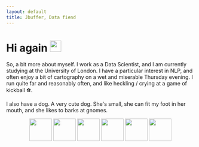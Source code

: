 ```yaml
---
layout: default
title: Jbuffer, Data fiend
---
```

<h1>
  Hi again
  <img src="https://media.giphy.com/media/hvRJCLFzcasrR4ia7z/giphy.gif" width="30px"/>
</h1>

So, a bit more about myself. I work as a Data Scientist, and I am currently studying at the University of London. I have a particular interest in NLP, and often enjoy a bit of cartography on a wet and miserable Thursday evening. I run quite far and reasonably often, and like heckling / crying at a game of kickball ⚽.

I also have a dog. A very cute dog. She's small, she can fit my foot in her mouth, and she likes to barks at gnomes.

<div align="center">
<img src="https://cdn.jsdelivr.net/gh/devicons/devicon/icons/python/python-original.svg" height="60"/>  <img src="https://cdn.jsdelivr.net/gh/devicons/devicon/icons/r/r-original.svg" height="60"/>  <img src="https://cdn.jsdelivr.net/gh/devicons/devicon/icons/azure/azure-original.svg" height="60"/>  <img src="https://cdn.jsdelivr.net/gh/devicons/devicon/icons/github/github-original.svg" height="60"/>  <img src="https://cdn.jsdelivr.net/gh/devicons/devicon/icons/vscode/vscode-original.svg" height="60"/>  <img src="https://cdn.jsdelivr.net/gh/devicons/devicon/icons/docker/docker-original.svg" height="60"/>
 </div>
          
          
          
          

          
          
